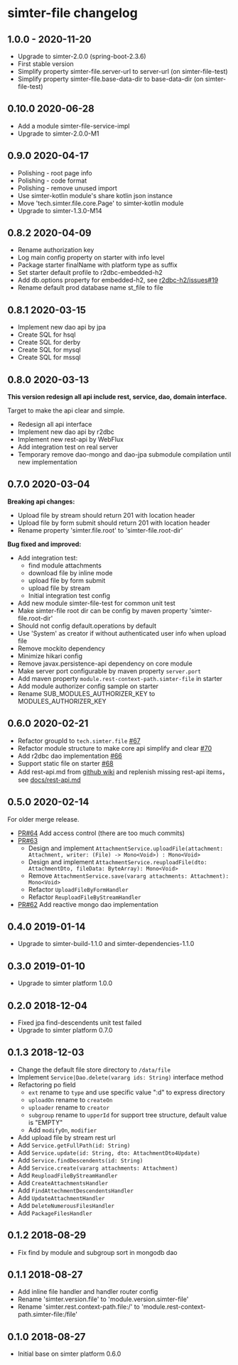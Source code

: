 # simter-file changelog

## 1.0.0 - 2020-11-20

- Upgrade to simter-2.0.0 (spring-boot-2.3.6)
- First stable version
- Simplify property simter-file.server-url to server-url (on simter-file-test)
- Simplify property simter-file.base-data-dir to base-data-dir (on simter-file-test)

## 0.10.0 2020-06-28

- Add a module simter-file-service-impl
- Upgrade to simter-2.0.0-M1

## 0.9.0 2020-04-17

- Polishing - root page info
- Polishing - code format
- Polishing - remove unused import
- Use simter-kotlin module's share kotlin json instance
- Move 'tech.simter.file.core.Page' to simter-kotlin module
- Upgrade to simter-1.3.0-M14

## 0.8.2 2020-04-09

- Rename authorization key
- Log main config property on starter with info level
- Package starter finalName with platform type as suffix
- Set starter default profile to r2dbc-embedded-h2
- Add db.options property for embedded-h2, see [r2dbc-h2/issues#19](https://github.com/r2dbc/r2dbc-h2/issues/19)
- Rename default prod database name st_file to file

## 0.8.1 2020-03-15

- Implement new dao api by jpa
- Create SQL for hsql
- Create SQL for derby
- Create SQL for mysql
- Create SQL for mssql

## 0.8.0 2020-03-13

**This version redesign all api include rest, service, dao, domain interface.**

Target to make the api clear and simple. 

- Redesign all api interface
- Implement new dao api by r2dbc
- Implement new rest-api by WebFlux
- Add integration test on real server
- Temporary remove dao-mongo and dao-jpa submodule compilation until new implementation

## 0.7.0 2020-03-04

**Breaking api changes:**

- Upload file by stream should return 201 with location header
- Upload file by form submit should return 201 with location header
- Rename property 'simter.file.root' to 'simter-file.root-dir'

**Bug fixed and improved:**

- Add integration test:
    - find module attachments
    - download file by inline mode
    - upload file by form submit
    - upload file by stream
    - Initial integration test config
- Add new module simter-file-test for common unit test
- Make simter-file root dir can be config by maven property 'simter-file.root-dir'
- Should not config default.operations by default
- Use 'System' as creator if without authenticated user info when upload file
- Remove mockito dependency
- Minimize hikari config
- Remove javax.persistence-api dependency on core module
- Make server port configurable by maven property `server.port`
- Add maven property `module.rest-context-path.simter-file` in starter
- Add module authorizer config sample on starter
- Rename SUB_MODULES_AUTHORIZER_KEY to MODULES_AUTHORIZER_KEY

## 0.6.0 2020-02-21

- Refactor groupId to `tech.simter.file` [#67]
- Refactor module structure to make core api simplify and clear [#70]
- Add r2dbc dao implementation [#66]
- Support static file on starter [#68]
- Add rest-api.md from [github wiki](https://github.com/simter/simter-file.wiki.git) and replenish missing rest-api items，see [docs/rest-api.md](./docs/rest-api.md)

[#66]: https://github.com/simter/simter-file/issues/66
[#67]: https://github.com/simter/simter-file/issues/67
[#68]: https://github.com/simter/simter-file/issues/68
[#70]: https://github.com/simter/simter-file/issues/70

## 0.5.0 2020-02-14

For older merge release.

- [PR#64] Add access control (there are too much commits)
- [PR#63]
    - Design and implement `AttachmentService.uploadFile(attachment: Attachment, writer: (File) -> Mono<Void>) : Mono<Void>`
    - Design and implement `AttachmentService.reuploadFile(dto: AttachmentDto, fileData: ByteArray): Mono<Void>`
    - Remove `AttachmentService.save(vararg attachments: Attachment): Mono<Void>`
    - Refactor `UploadFileByFormHandler`
    - Refactor `ReuploadFileByStreamHandler`
- [PR#62] Add reactive mongo dao implementation

[PR#64]: https://github.com/simter/simter-file/pull/64
[PR#63]: https://github.com/simter/simter-file/pull/63
[PR#62]: https://github.com/simter/simter-file/pull/62

## 0.4.0 2019-01-14

- Upgrade to simter-build-1.1.0 and simter-dependencies-1.1.0

## 0.3.0 2019-01-10

- Upgrade to simter platform 1.0.0

## 0.2.0 2018-12-04

- Fixed jpa find-descendents unit test failed
- Upgrade to simter platform 0.7.0

## 0.1.3 2018-12-03

- Change the default file store directory to `/data/file`
- Implement `Service|Dao.delete(vararg ids: String)` interface method
- Refactoring po field
    - `ext` rename to `type` and use specific value ":d" to express directory
    - `uploadOn` rename to `createOn`
    - `uploader` rename to `creator`
    - `subgroup` rename to `upperId` for support tree structure, default value is "EMPTY"
    - Add `modifyOn`, `modifier`
- Add upload file by stream rest url
- Add `Service.getFullPath(id: String)`
- Add `Service.update(id: String, dto: AttachmentDto4Update)`
- Add `Service.findDescendents(id: String)`
- Add `Service.create(vararg attachments: Attachment)`
- Add `ReuploadFileByStreamHandler`
- Add `CreateAttachmentsHandler`
- Add `FindAttechmentDescendentsHandler`
- Add `UpdateAttachmentHandler`
- Add `DeleteNumerousFilesHandler`
- Add `PackageFilesHandler`

## 0.1.2 2018-08-29

- Fix find by module and subgroup sort in mongodb dao

## 0.1.1 2018-08-27

- Add inline file handler and handler router config
- Rename 'simter.version.file' to 'module.version.simter-file'
- Rename 'simter.rest.context-path.file:/' to 'module.rest-context-path.simter-file:/file'

## 0.1.0 2018-08-27

- Initial base on simter platform 0.6.0